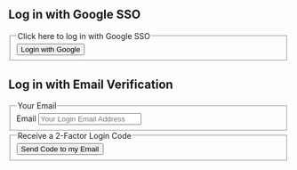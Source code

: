 ## Log in with Google SSO
<form name="login-google">
  <fieldset>
    <legend>Click here to log in with Google SSO</legend>
    <button type="submit">Login with Google</button>
  </fieldset>
</form>

## Log in with Email Verification

<form name="login">
  <fieldset>
    <legend>Your Email</legend>
    <label for="email">Email</label>
    <input type="email" name="email" id="email" placeholder="Your Login Email Address" required />
  </fieldset>
  <fieldset>
    <legend>Receive a 2-Factor Login Code</legend>
    <button type="submit">Send Code to my Email</button>
  </fieldset>
</form>
